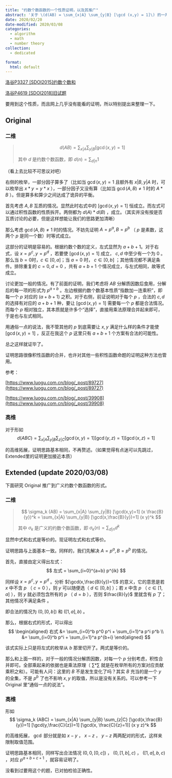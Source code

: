 ```yaml
---
title: "约数个数函数的一个性质证明，以及其推广"
abstract: '关于 \(d(AB) = \sum_{x|A} \sum_{y|B} [\gcd (x,y) = 1]\) 的一系列推导。'
date: 2020/02/20
date-modified: 2020/03/08
categories:
  - algorithm
  - math
  - number theory
collection:
  - dedicated

format:
  html: default
---
```


[洛谷P3327 [SDOI2015]约数个数和](https://www.luogu.com.cn/problem/P3327)

[洛谷P4619 [SDOI2018]旧试题](https://www.luogu.com.cn/problem/P4619)

要用到这个性质，而且网上几乎没有能看的证明，所以特别提出来整理一下。

## Original

### 二维

>$$
>d(AB) = \sum_{x|A} \sum_{y|B} [\gcd (x,y) = 1]
>$$
>
>其中 $d$ 是约数个数函数，即 $d (n) = \sum_{d|n} 1$

（看上去比较不可思议对吧）

右侧的枚举，一部分因子算多了（比如当 $\gcd(x,y)=1$ 且额外有 $x|B,y|A$ 时，可以枚举出 $x*y = y*x$ ），一部分因子又没有算（比如当 $\gcd(A,B) \not= 1$ 时的 $A*B$ ）。但是算多和算少之间达成了诡异的平衡。

首先考虑 $A,B$ 互质的情况。显然此时右式中的 $[\gcd (x,y) = 1]$ 恒成立。而左式可以通过积性函数的性质拆开。两侧都为 $d(A)*d(B)$ ，成立。（其实并没有按是否互质讨论的必要，但是这样想能让我们的思路更加清晰）

那么考虑 $\gcd(A,B) \not= 1$ 时的情况。不妨先证明 $A = p^a, B = p^b$ （ $p$ 是素数，这两个 $p$ 是同一个数）时等式成立。

这部分的证明是容易的。根据约数个数的定义，左式显然为 $a+b+1$。对于右式，设 $x = p^c, y= p^d$ ，若要使 $[\gcd (x,y) = 1]$ 成立， $c,d$ 中至少有一个为 $0$ 。那么当 $b=0$时，$c \in [0, a]$；当 $a=0$ 时， $c \in [0,b]$ ；其他情况都不满足条件。排除重复的 $c=0, d=0$ ，共有 $a+b+1$ 个情况成立，与左式相同，故等式成立。

讨论更加一般的情况。有了前面的证明，我们考虑将 $AB$ 分解质因数后食用，分解后的每一项的形式为 $p^{a+b}$ 。左边根据约数个数基本性质“指数加一连乘积”，即每一个 $p$ 对应的 $(a+b+1)$ 之积。对于右侧，前证说明对于每个 $p$ ，合法的 $c,d$ 的选择有对应的 $a+b+1$ 种，要让 $[\gcd(x,y)=1]$ 需要每一个 $p$ 都是合法情况。而每个 $p$ 相对独立，其本质就是许多个“选择”，直接用乘法原理合并起来即可，于是也与左式相同。

用通俗一点的说法，我不管其他的 $p$ 到底需要让 $x,y$ 满足什么样的条件才能使 $[\gcd(x,y)=1]$ ，反正在我这个 $p$ 这里只有 $a+b+1$ 个方案有合法的可能性。

总之这样就证毕了。

证明思路很像积性函数的合并，也许对其他一些积性函数命题的证明这种方法也管用。

参考：

[https://www.luogu.com.cn/blog/_post/89727](https://www.luogu.com.cn/blog/_post/89727)

[https://www.luogu.com.cn/blog/_post/39908](https://www.luogu.com.cn/blog/_post/39908)

### 高维

对于形如
$$
d(ABC) = \sum_{x|A} \sum_{y|B} \sum_{z|C} [\gcd (x,y) = 1] [\gcd (y,z) = 1] [\gcd (x,z) =1]
$$

的高维拓展，证明思路基本相同，不再赘述。（如果觉得有点迷可以先跳过，Extended里的证明更加接近本质）

## Extended (update 2020/03/08)

下面研究 Original 推广到广义约数个数函数的形式。

### 二维

>$$
>\sigma_k (AB) = \sum_{x|A} \sum_{y|B} [\gcd(x,y)=1] (x \frac{B}{y})^k = \sum_{x|A} \sum_{y|B} [\gcd(x,\frac{B}{y})=1] (x y)^k
>$$
>
>其中 $\sigma_k$ 是广义的约数个数函数，即 $\sigma_k (n) = \sum_{d|n} d^k$ 

显然中式和右式是等价的。现证明左式和右式等价。

证明思路与上面基本一致。同样的，我们先解决 $A=p^a, B=p^b$ 的情况。

首先，直接由定义得出左式：
$$
左式 = \sum_{i=0}^{a+b} p^{ik}
$$

同样设 $x=p^c, y=p^d$ 。分析 $[\gcd(x,\frac{B}{y})=1]$ 的意义，它的意思是若 $x$ 中不含 $p$ （ $c=0$ ），则 $y$ 可以随便选（ $d \in [0,b]$ ）；若 $x$ 中含 $p$  （ $c \in [1,a]$ ），则 $y$ 就必须包含所有的 $p$ （  $d=b$  ），否则 $\frac{B}{y}$ 里就含有 $p$ 了；其他情况不满足条件 。

即合法的情况为 $(0,[0,b])$ 和 $([1,a],b)$ 。

那么，根据右式的形式，可以得出
$$
\begin{aligned}
右式 &= \sum_{i=0}^b p^0 p^i + \sum_{i=1}^a p^i p^b \\
&= \sum_{i=0}^b p^i + \sum_{i=1}^a p^{b+i}
\end{aligned}
$$

该式实际上只是将左式的枚举从 $b$ 那里切开了。两式是等价的。

那么和上面一样的，对于一般的情况分解质因数，对每一个 $p$ 分别考虑，积性合并即可。全部乘起来的依据也是乘法原理（ $\sum * \sum$ 就是在枚举所有的方案对应贡献乘积之和）。可能有人问：这里的 $B$ 不是发生变化了吗？其实 $B$ 充当的是一个 $y$ 的全集，不是 $p^b$ 了也不影响 $x,y$ 的取值，所以是没有关系的。可以参考一下 Original 里“通俗一点的说法”。

### 高维

形如
$$
\sigma_k (ABC) = \sum_{x|A} \sum_{y|B} \sum_{z|C} [\gcd(x,\frac{B}{y})=1] [\gcd(y,\frac{C}{z})=1] [\gcd(x, \frac{C}{z}=1)] (x y z)^k
$$

的高维拓展， $\gcd$ 部分就是如 $x-y$ ， $x-z$ ， $y-z$ 两两配对的形式，这样来限制取值范围。

证明思路基本相同，同样写出合法情况 $(0,0,[0,c])$ ， $(0,[1,b],c)$ ， $([1,a],b,c)$ ，对应 $p^{a+b+c+1}$ ，就容易证明了。

没看到过要用这个的题，已对拍检验正确性。